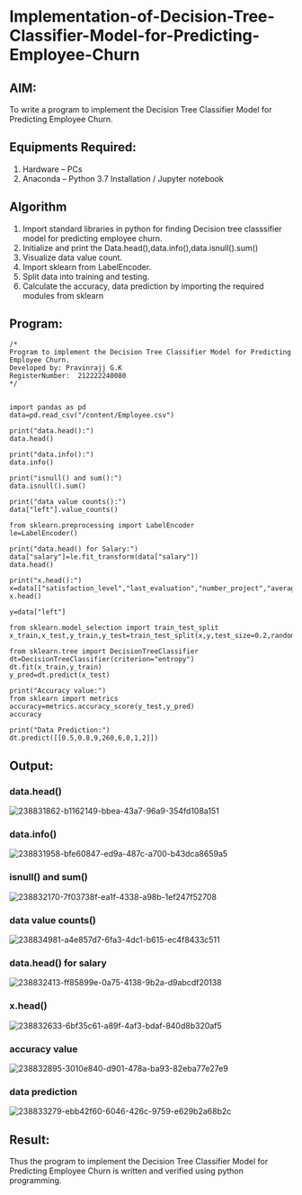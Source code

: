 # Implementation-of-Decision-Tree-Classifier-Model-for-Predicting-Employee-Churn

## AIM:
To write a program to implement the Decision Tree Classifier Model for Predicting Employee Churn.

## Equipments Required:
1. Hardware – PCs
2. Anaconda – Python 3.7 Installation / Jupyter notebook

## Algorithm
1. Import standard libraries in python for finding Decision tree classsifier model for predicting employee churn.
2. Initialize and print the Data.head(),data.info(),data.isnull().sum()
3. Visualize data value count.
4. Import sklearn from LabelEncoder.
5. Split data into training and testing.
6. Calculate the accuracy, data prediction by importing the required modules from sklearn

## Program:
```
/*
Program to implement the Decision Tree Classifier Model for Predicting Employee Churn.
Developed by: Pravinrajj G.K
RegisterNumber:  212222240080
*/


import pandas as pd
data=pd.read_csv("/content/Employee.csv")

print("data.head():")
data.head()

print("data.info():")
data.info()

print("isnull() and sum():")
data.isnull().sum()

print("data value counts():")
data["left"].value_counts()

from sklearn.preprocessing import LabelEncoder
le=LabelEncoder()

print("data.head() for Salary:")
data["salary"]=le.fit_transform(data["salary"])
data.head()

print("x.head():")
x=data[["satisfaction_level","last_evaluation","number_project","average_montly_hours","time_spend_company","Work_accident","promotion_last_5years","salary"]]
x.head()

y=data["left"]

from sklearn.model_selection import train_test_split
x_train,x_test,y_train,y_test=train_test_split(x,y,test_size=0.2,random_state=100)

from sklearn.tree import DecisionTreeClassifier
dt=DecisionTreeClassifier(criterion="entropy")
dt.fit(x_train,y_train)
y_pred=dt.predict(x_test)

print("Accuracy value:")
from sklearn import metrics
accuracy=metrics.accuracy_score(y_test,y_pred)
accuracy

print("Data Prediction:")
dt.predict([[0.5,0.8,9,260,6,0,1,2]])
```

## Output:
### data.head()
![238831862-b1162149-bbea-43a7-96a9-354fd108a151](https://github.com/Pravinrajj/Implementation-of-Decision-Tree-Classifier-Model-for-Predicting-Employee-Churn/assets/117917674/dc7afb7c-a938-458c-97c9-40561c920bd4)
### data.info()
![238831958-bfe60847-ed9a-487c-a700-b43dca8659a5](https://github.com/Pravinrajj/Implementation-of-Decision-Tree-Classifier-Model-for-Predicting-Employee-Churn/assets/117917674/4df8e1fd-c56c-4ce6-998a-fd3d0a1d11a8)
### isnull() and sum()
![238832170-7f03738f-ea1f-4338-a98b-1ef247f52708](https://github.com/Pravinrajj/Implementation-of-Decision-Tree-Classifier-Model-for-Predicting-Employee-Churn/assets/117917674/69bf6431-822a-4d53-b53c-0398f0a6980f)
### data value counts()
![238834981-a4e857d7-6fa3-4dc1-b615-ec4f8433c511](https://github.com/Pravinrajj/Implementation-of-Decision-Tree-Classifier-Model-for-Predicting-Employee-Churn/assets/117917674/9ff5d478-3bbf-4e48-93a0-c18d610bcc31)
### data.head() for salary
![238832413-ff85899e-0a75-4138-9b2a-d9abcdf20138](https://github.com/Pravinrajj/Implementation-of-Decision-Tree-Classifier-Model-for-Predicting-Employee-Churn/assets/117917674/2872c1c0-6a53-4cea-b1aa-4a8292065f3b)
### x.head()
![238832633-6bf35c61-a89f-4af3-bdaf-840d8b320af5](https://github.com/Pravinrajj/Implementation-of-Decision-Tree-Classifier-Model-for-Predicting-Employee-Churn/assets/117917674/a3041385-cd7d-4a54-8e5d-413d8ce9349a)
### accuracy value
![238832895-3010e840-d901-478a-ba93-82eba77e27e9](https://github.com/Pravinrajj/Implementation-of-Decision-Tree-Classifier-Model-for-Predicting-Employee-Churn/assets/117917674/92915fac-786a-4d7b-b352-cfa81fab093e)
### data prediction
![238833279-ebb42f60-6046-426c-9759-e629b2a68b2c](https://github.com/Pravinrajj/Implementation-of-Decision-Tree-Classifier-Model-for-Predicting-Employee-Churn/assets/117917674/1aa01be5-a09c-4e02-8b56-72331a4bdb84)

## Result:
Thus the program to implement the  Decision Tree Classifier Model for Predicting Employee Churn is written and verified using python programming.
